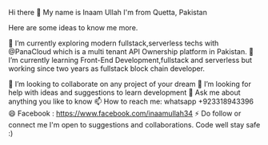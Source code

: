 Hi there 👋
My name is Inaam Ullah I'm from Quetta, Pakistan

Here are some ideas to know me more.

🔭 I’m currently exploring modern fullstack,serverless techs with @PanaCloud which is a multi tenant API Ownership platform in Pakistan.
🌱 I’m currently learning Front-End Development,fullstack and serverless but working since two years as fullstack block chain developer.

👯 I’m looking to collaborate on any project of your dream
🤔 I’m looking for help with ideas and suggestions to learn development
💬 Ask me about anything you like to know
📫 How to reach me: whatsapp +923318943396
😄 Facebook : https://www.facebook.com/inaamullah34
⚡ Do follow or connect me I'm open to suggestions and collaborations.
Code well stay safe :)
<!---
ikhana/ikhana is a ✨ special ✨ repository because its `README.md` (this file) appears on your GitHub profile.
You can click the Preview link to take a look at your changes.
--->
